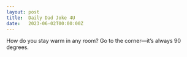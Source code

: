 ```yaml
---
layout: post
title:  Daily Dad Joke 4U
date:   2023-06-02T00:00:00Z
---
```

How do you stay warm in any room? Go to the corner—it’s always 90 degrees.

